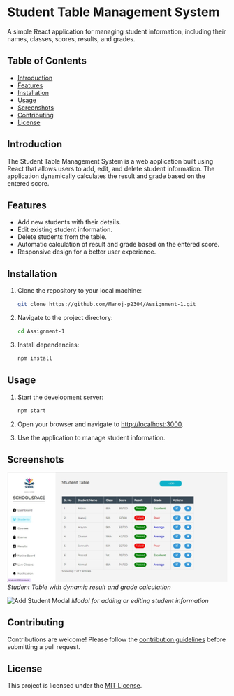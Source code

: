 # Student Table Management System

A simple React application for managing student information, including their names, classes, scores, results, and grades.

## Table of Contents
- [Introduction](#introduction)
- [Features](#features)
- [Installation](#installation)
- [Usage](#usage)
- [Screenshots](#screenshots)
- [Contributing](#contributing)
- [License](#license)

## Introduction

The Student Table Management System is a web application built using React that allows users to add, edit, and delete student information. The application dynamically calculates the result and grade based on the entered score.

## Features

- Add new students with their details.
- Edit existing student information.
- Delete students from the table.
- Automatic calculation of result and grade based on the entered score.
- Responsive design for a better user experience.

## Installation

1. Clone the repository to your local machine:

    ```bash
    git clone https://github.com/Manoj-p2304/Assignment-1.git
    ```

2. Navigate to the project directory:

    ```bash
    cd Assignment-1
    ```

3. Install dependencies:

    ```bash
    npm install
    ```

## Usage

1. Start the development server:

    ```bash
    npm start
    ```

2. Open your browser and navigate to [http://localhost:3000](http://localhost:3000).

3. Use the application to manage student information.

## Screenshots

![Student Table](./images/studenttable.jpeg)
*Student Table with dynamic result and grade calculation*

![Add Student Modal](./images/images/add-student)
*Modal for adding or editing student information*

## Contributing

Contributions are welcome! Please follow the [contribution guidelines](CONTRIBUTING.md) before submitting a pull request.

## License

This project is licensed under the [MIT License](LICENSE).
